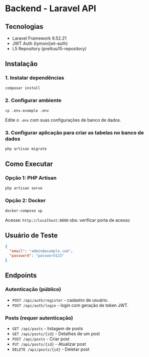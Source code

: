 # Backend - Laravel API

## Tecnologias

- Laravel Framework 9.52.21
- JWT Auth (tymon/jwt-auth)
- L5 Repository (prettus/l5-repository)

## Instalação

### 1. Instalar dependências

```bash
composer install
```

### 2. Configurar ambiente

```bash
cp .env.example .env
```

Edite o `.env` com suas configurações de banco de dados.

### 3. Configurar aplicação para criar as tabelas no banco de dados

```bash
php artisan migrate
```

## Como Executar

### Opção 1: PHP Artisan

```bash
php artisan serve
```

### Opção 2: Docker

```bash
docker-compose up
```

Acesse: `http://localhost:8000`
obs: verificar porta de acesso

## Usuário de Teste

```json
{
  "email": "admin@example.com",
  "password": "password123"
}
```

## Endpoints

### Autenticação (público)

- `POST /api/auth/register` - cadastro de usuário.
- `POST /api/auth/login` - login com geração de token JWT.

### Posts (requer autenticação)

- `GET /api/posts` - listagem de posts 
- `GET /api/posts/{id}` - Detalhes de um post
- `POST /api/posts` - Criar post
- `PUT /api/posts/{id}` - Atualizar post
- `DELETE /api/posts/{id}` - Deletar post
